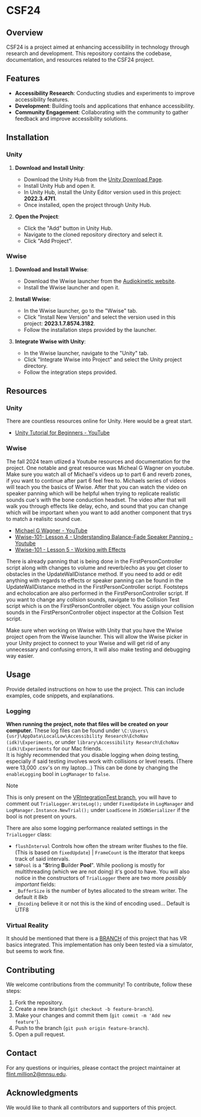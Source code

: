 # CSF24

## Overview
CSF24 is a project aimed at enhancing accessibility in technology through research and development. This repository contains the codebase, documentation, and resources related to the CSF24 project.

## Features
- **Accessibility Research**: Conducting studies and experiments to improve accessibility features.
- **Development**: Building tools and applications that enhance accessibility.
- **Community Engagement**: Collaborating with the community to gather feedback and improve accessibility solutions.

## Installation

### Unity
1. **Download and Install Unity**:
   - Download the Unity Hub from the [Unity Download Page](https://unity3d.com/get-unity/download).
   - Install Unity Hub and open it.
   - In Unity Hub, install the Unity Editor version used in this project: **2022.3.47f1**.
   - Once installed, open the project through Unity Hub.

2. **Open the Project**:
   - Click the "Add" button in Unity Hub.
   - Navigate to the cloned repository directory and select it.
   - Click "Add Project".

### Wwise
1. **Download and Install Wwise**:
   - Download the Wwise launcher from the [Audiokinetic website](https://www.audiokinetic.com/downloads/).
   - Install the Wwise launcher and open it.

2. **Install Wwise**:
   - In the Wwise launcher, go to the "Wwise" tab.
   - Click "Install New Version" and select the version used in this project: **2023.1.7.8574.3182**.
   - Follow the installation steps provided by the launcher.

3. **Integrate Wwise with Unity**:
   - In the Wwise launcher, navigate to the "Unity" tab.
   - Click "Integrate Wwise into Project" and select the Unity project directory.
   - Follow the integration steps provided.

## Resources

### Unity
There are countless resources online for Unity. Here would be a great start.
- [Unity Tutorial for Beginners - YouTube](https://www.youtube.com/watch?v=X367yDYmogo)

### Wwise
The fall 2024 team utlized a Youtube resources and documentation for the project. One notable and great resource was Micheal G Wagner on youtube. Make sure you watch all of Michael's videos up to part 6 and reverb zones, if you want to continue after part 6 feel free to. Michaels series of videos will teach you the basics of Wwise. After that you can watch the video on speaker panning which will be helpful when trying to replicate realistic sounds cue's with the bone conduction headset. The video after that will walk you through effects like delay, echo, and sound that you can change which will be important when you want to add another component that trys to match a realisitc sound cue. 
- [Michael G Wagner - YouTube](https://www.youtube.com/watch?v=OchYfH0wb0U&list=PLzlEBXWjqM97U5rHMERc82sTXRBoSB_Fu)
- [Wwise-101- Lesson 4 - Understanding Balance-Fade Speaker Panning - Youtube](https://www.youtube.com/watch?v=w74ENOAoErs)
- [Wwise-101 - Lesson 5 - Working with Effects](https://www.youtube.com/watch?v=bnczDgQoyJI)

There is already panning that is being done in the FirstPersonController script along with changes to volume and reverb/echo as you get closer to obstacles in the UpdateWallDistance method. If you need to add or edit anything with regards to effects or speaker panning can be found in the UpdateWallDistance method in the FirstPersonController script. Footsteps and echolocation are also performed in the FirstPersonController script. If you want to change any collsion sounds, navigate to the Collision Test script which is on the FirstPersonController object. You assign your collision sounds in the FirstPersonController object inspector at the Collsion Test script. 

Make sure when working on Wwise with Unity that you have the Wwise project open from the Wwise launcher. This will allow the Wwise picker in your Unity project to connect to your Wwise and will get rid of any unnecessary and confusing errors, It will also make testing and debugging way easier. 


## Usage
Provide detailed instructions on how to use the project. This can include examples, code snippets, and explanations.



### Logging
**When running the project, note that files will be created on your computer.** These log files can be found under `\C:\Users\{usr}\AppData\LocalLow\Accessibility Research\EchoNav (idk)\Experiments`, or under `library\Accessibility Research\EchoNav (idk)\Experiments` for our Mac friends. </br>
It is highly recommended that you disable logging when doing testing, especially if said testing involves work with collisions or level resets. (There were 13,000 .csv's on my laptop...) This can be done by changing the `enableLogging` bool in `LogManager` to `false`.</br>

> [!NOTE]
> This is only present on the [VRIntegrationTest branch](https://github.com/AccessibilityResearch/CSF24/tree/VR-Integration-Test), you will have to comment out `TrialLogger.WriteLog();` under `FixedUpdate` in `LogManager` and `LogManager.Instance.NewTrial();` under `LoadScene` in `JSONSerializer` if the bool is not present on yours.

There are also some logging performance realated settings in the `TrialLogger` class:
- `flushInterval` Controls how often the stream writer flushes to the file. (This is based on `fixedUpdate`) | `FrameCount` is the itterator that keeps track of said intervals.
- `SBPool` is a "**S**tring **B**uilder **Pool**". While pooliong is mostly for multithreading (which we are not doing) it's good to have.
You will also notice in the constructors of `TrialLogger` there are two more *possibly important* fields:
- `_BufferSize` is the number of bytes allocated to the stream writer. The default it 8kb
- `_Encoding` believe it or not this is the kind of encoding used... Default is UTF8
  </br>

### Virtual Reality
It should be mentioned that there is a [BRANCH](https://github.com/AccessibilityResearch/CSF24/tree/VR-Integration-Test) of this project that has VR basics integrated. This implementation has only been tested via a simulator, but seems to work fine. 

## Contributing
We welcome contributions from the community! To contribute, follow these steps:

1. Fork the repository.
2. Create a new branch (`git checkout -b feature-branch`).
3. Make your changes and commit them (`git commit -m 'Add new feature'`).
4. Push to the branch (`git push origin feature-branch`).
5. Open a pull request.


## Contact
For any questions or inquiries, please contact the project maintainer at [flint.million2@mnsu.edu](mailto:flint.million2@mnsu.edu).

## Acknowledgments
We would like to thank all contributors and supporters of this project.
